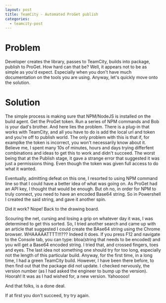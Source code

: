 ```yaml
---
layout: post
title: TeamCity - Automated ProGet publish
categories:
  - teamcity-post
---
```


# Problem

Developer creates the library, passes to TeamCity, builds into package, publish to ProGet. How hard can that be? Well, it appears not to be as simple as you'd expect. Especially when you don't have much documentation on the tools you are using. Anyway, let's quickly move onto the solution.


# Solution

The simple process is making sure that NPM/NodeJS is installed on the build agent. Get the ProGet token. Run a series of NPM commands and Bob is your dad's brother. And here lies the problem. There is a plug-in that works with TeamCity, and all you have to do is add the local url and token and you're off to publish world. The only problem with this is that if, for examplke the token is incorrect, you won't necessarily know about it. Believe me, I spent many 10s of minutes, hours and days trying differfent combinations and ideas to get this to work and didn't succeed. The worst being that at the Publish stage, it gave a strange error that suggested it was just a permissions thing. Even though the token was given full access to do what it wanted. 

Eventually, admitting defeat on this one, I resorted to using NPM command line so that I could have a better idea of what was going on. As ProGet had an API key, I thought that would be enough. But oh no, in order for NPM to truly connect, you need to have an encoded Base64 string. So in Powershell I created the said string, and gave it another spin. 

Did it work? Nope! Back to the drawing board.

Scouring the net, cursing and losing a grip on whatever day it was, I was determined to get this sorted. So, I tried another search and came up with an article that suggested I could create the BAse64 string using the Chrome browser. WHAAAAATTTT!!!??? 
Indeed it does. If you press F12 and navigate to the Console tab, you can type: btoa(string that needs to be encoded) and you will get a Base64 encoded string. I tried that, and crossed fingers, toes and eyes. The last idea not something one should try for too long, especially not the length of this particular build. Anyway, for the first time, in a long time, I had a green TeamCity build. However, I have been there before, to then find out that the package did not update. I checked nervously, the version number (as I had asked the engineer to bump up the version). Hoorah! It was as I had wished for, a new version. Yahooooo!

And that folks, is a done deal.

If at first you don't succeed, try try again.

